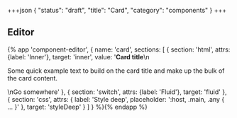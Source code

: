 +++json
{
  "status": "draft",
  "title": "Card",
  "category": "components"
}
+++

## Editor

{%
  app 'component-editor', {
    name: 'card',
    sections: [
      {
        section: 'html',
        attrs: {label: 'Inner'},
        target: 'inner',
        value: '<strong class="card-title">Card title</strong>\n<p>Some quick example text to build on the card title and make up the bulk of the card content.</p>\n<tini-button scheme="primary">Go somewhere</tini-button>'
      },
      {
        section: 'switch',
        attrs: {label: 'Fluid'},
        target: 'fluid'
      },
      {
        section: 'css',
        attrs: {
          label: 'Style deep',
          placeholder: ':host, .main, .any { ... }'
        },
        target: 'styleDeep'
      }
    ]
  }
%}{% endapp %}
